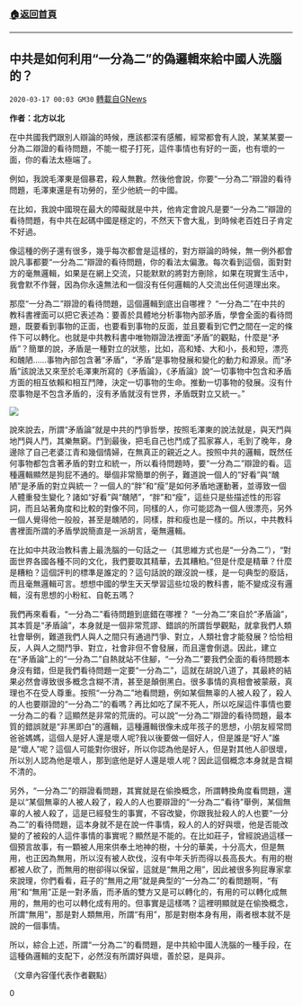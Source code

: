###  [:house:返回首頁](https://github.com/ourhimalayas/txt)
---

## 中共是如何利用“一分為二”的偽邏輯來給中國人洗腦的？
`2020-03-17 00:03 GM30` [轉載自GNews](https://gnews.org/zh-hant/142789/)

**作者：北方以北**

在中共國我們跟別人辯論的時候，應該都深有感觸，經常都會有人說，某某某要一分為二辯證的看待問題，不能一棍子打死，這件事情也有好的一面，也有壞的一面，你的看法太極端了。

例如，我說毛澤東是個暴君，殺人無數。然後他會說，你要“一分為二”辯證的看待問題，毛澤東還是有功勞的，至少他統一的中國。

在比如，我說中國現在最大的障礙就是中共，他肯定會說凡是要“一分為二”辯證的看待問題，有中共在起碼中國是穩定的，不然天下會大亂，到時候老百姓日子肯定不好過。

像這種的例子還有很多，幾乎每次都會是這樣的，對方辯論的時候，無一例外都會說凡事都要“一分為二”辯證的看待問題，你的看法太偏激。每次看到這個，面對對方的毫無邏輯，如果是在網上交流，只能默默的將對方刪除，如果在現實生活中，我會默不作聲，因為你永遠無法和一個沒有任何邏輯的人交流出任何道理出來。

那麼“一分為二”辯證的看待問題，這個邏輯到底出自哪裡？ “一分為二”在中共的教科書裡面可以把它表述為：要善於具體地分析事物內部矛盾，學會全面的看待問題，既要看到事物的正面，也要看到事物的反面，並且要看到它們之間在一定的條件下可以轉化。也就是中共教科書中唯物辯證法裡面“矛盾”的觀點，什麼是“矛盾”？簡單的說，矛盾是一種對立的狀態，比如，高和矮、大和小，長和短，漂亮和醜陋……事物內部包含著“矛盾”，“矛盾”是事物發展和變化的動力和源泉。而“矛盾”該說法又來至於毛澤東所寫的《矛盾論》，《矛盾論》說“一切事物中包含和矛盾方面的相互依賴和相互鬥陣，決定一切事物的生命。推動一切事物的發展。沒有什麼事物是不包含矛盾的，沒有矛盾就沒有世界，矛盾既對立又統一。”

![](https://s3-ap-northeast-1.amazonaws.com/news.guo.offload.media/wp-content/uploads/2020/03/16235741/image0-156.jpg)

說來說去，所謂“矛盾論”就是中共的鬥爭哲學，按照毛澤東的說法就是，與天鬥與地鬥與人鬥，其樂無窮。鬥到最後，把毛自己也鬥成了孤家寡人，毛到了晚年，身邊除了自己老婆江青和幾個情婦，在無真正的親近之人。按照中共的邏輯，既然任何事物都包含著矛盾的對立和統一，所以看待問題時，要“一分為二”辯證的看。這種邏輯顯然是狗屁不通的。舉個非常簡單的例子，難道說一個人的“好看”與“醜陋”是矛盾的對立與統一？一個人的“胖”和“瘦”是如何矛盾地運動著，並導致一個人體重發生變化？諸如“好看”與“醜陋”，“胖”和“瘦”，這些只是些描述性的形容詞，而且站著角度和比較的對像不同，同樣的人，你可能認為一個人很漂亮，另外一個人覺得他一般般，甚至是醜陋的，同樣，胖和瘦也是一樣的。所以，中共教科書裡面所謂的矛盾學說簡直是一派胡言，毫無邏輯。

在比如中共政治教科書上最洗腦的一句話之一（其思維方式也是“一分為二”），“對面世界各國各種不同的文化，我們要取其精華，去其糟粕。”但是什麼是精華？什麼是糟粕？這個評判的標準是誰定的？這句話說的跟沒說一樣，是一句典型的廢話，而且毫無邏輯可言。想想中國的學生天天學習這些垃圾的教科書，能不變成沒有邏輯，沒有思想的小粉紅、自乾五嗎？

我們再來看看，“一分為二”看待問題到底錯在哪裡？ “一分為二”來自於“矛盾論”，其本質是“矛盾論”，本身就是一個非常荒謬、錯誤的所謂哲學觀點，就拿我們人類社會舉例，難道我們人與人之間只有通過鬥爭、對立，人類社會才能發展？恰恰相反，人與人之間鬥爭、對立，社會非但不會發展，而且還會倒退。因此，建立在“矛盾論”上的“一分為二”自熱就站不住腳，“一分為二”要我們全面的看待問題本身沒有錯，但是我們看待問題一定要“一分為二”，這就在胡說八道了，其最終的結果必然會導致很多概念含糊不清，甚至是顛倒黑白。很多事情的真相會被蒙蔽，真理也不在受人尊重。按照“一分為二”地看問題，例如某個無辜的人被人殺了，殺人的人也要辯證的“一分為二”的看嗎？再比如吃了屎不死人，所以吃屎這件事情也要一分為二的看？這顯然是非常的荒唐的。可以說“一分為二”辯證的看待問題，最本質的錯誤就是“非黑即白”的邏輯，這種邏輯很像未成年孩子的思想，小朋友經常問爸爸媽媽，這個人是好人還是壞人呢?我以後要做一個好人，但是誰是“好人”誰是“壞人”呢？這個人可能對你很好，所以你認為他是好人，但是對其他人卻很壞，所以別人認為他是壞人，那到底他是好人還是壞人呢？因此這個概念本身就是含糊不清的。

另外，“一分為二”的辯證看問題，其實就是在偷換概念，所謂轉換角度看問題，還是以“某個無辜的人被人殺了，殺人的人也要辯證的“一分為二”看待”舉例，某個無辜的人被人殺了，這是已經發生的事實，不容改變，你跟我扯殺人的人也要“一分為二”的看待問題，這本身就不是在說一件事情，殺人的人的好與壞，他是否能改變的了被殺的人這件事情的事實呢？顯然是不能的。在比如莊子，曾經說過這樣一個預言故事，有一顆被人用來供奉土地神的樹，十分的華美，十分高大，但是無用，也正因為無用，所以沒有被人砍伐，沒有中年夭折而得以長高長大。有用的樹都被人砍了，而無用的樹卻得以保留，這就是“無用之用”，因此被很多狗屁專家拿來說理，你們看看，莊子的“無用之用”就是典型的“一分為二”的看問題啊，“有用”和“無用”正是一對矛盾，而矛盾的雙方又是可以轉化的，有用的可以轉化成無用的，無用的也可以轉化成有用的。但事實是這樣嗎？這裡明顯就是在偷換概念，所謂“無用”，那是對人類無用，所謂“有用”，那是對樹本身有用，兩者根本就不是說的一個事情。

所以，綜合上述，所謂“一分為二”的看問題，是中共給中國人洗腦的一種手段，在這種偽邏輯的支配下，必然沒有所謂好與壞，善於惡，是與非。

（文章內容僅代表作者觀點）

0
